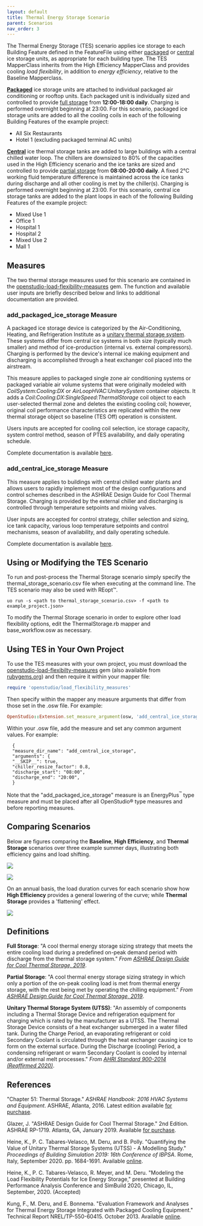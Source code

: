 ```yaml
---
layout: default
title: Thermal Energy Storage Scenario
parent: Scenarios
nav_order: 3
---
```


The Thermal Energy Storage (TES) scenario applies ice storage to each Building Feature defined in the FeatureFile using either [packaged](#ptes) or [central](#its) ice storage units, as appropriate for each building type. The TES MapperClass inherits from the High Efficiency MapperClass and provides cooling *load flexibility*, in addition to *energy efficiency*, relative to the Baseline Mapperclass.

[**Packaged**](#ptes) ice storage units are attached to individual packaged air conditioning or rooftop units. Each packaged unit is individually sized and controlled to provide [full storage](#full) from **12:00-18:00 daily**. Charging is performed overnight beginning at 23:00. For this scenario, packaged ice storage units are added to all the cooling coils in each of the following Building Features of the example project:

- All Six Restaurants
- Hotel 1 (excluding packaged terminal AC units)

[**Central**](#its) ice thermal storage tanks are added to large buildings with a central chilled water loop. The chillers are downsized to 80% of the capacities used in the High Efficiency scenario and the ice tanks are sized and controlled to provide [partial storage](#partial) from **08:00-20:00 daily**. A fixed 2&deg;C working fluid temperature difference is maintained across the ice tanks during discharge and all other cooling is met by the chiller(s). Charging is performed overnight beginning at 23:00. For this scenario, central ice storage tanks are added to the plant loops in each of the following Building Features of the example project:

- Mixed Use 1
- Office 1
- Hospital 1
- Hospital 2
- Mixed Use 2
- Mall 1

## Measures

The two thermal storage measures used for this scenario are contained in the [openstudio-load-flexibility-measures](https://github.com/NREL/openstudio-load-flexibility-measures-gem "GitHub Repository") gem. The function and available user inputs are briefly described below and links to additional documentation are provided.

### <a name="ptes"></a> add_packaged_ice_storage Measure


A packaged ice storage device is categorized by the Air-Conditioning, Heating, and Refrigeration Institute as a [unitary thermal storage system](#utss). These systems differ from central ice systems in both size (typically much smaller) and method of ice-production (internal vs. external compressors). Charging is performed by the device's internal ice making equipment and discharging is accomplished through a heat exchanger coil placed into the airstream.

This measure applies to packaged single zone air conditioning systems or packaged variable air volume systems that were originally modeled with *CoilSystem:Cooling:DX* or *AirLoopHVAC:UnitarySystem* container objects. It adds a *Coil:Cooling:DX:SingleSpeed:ThermalStorage* coil object to each user-selected thermal zone and deletes the existing cooling coil; however, original coil performance characteristics are replicated within the new thermal storage object so baseline (TES Off) operation is consistent.

Users inputs are accepted for cooling coil selection, ice storage capacity, system control method, season of PTES availability, and daily operating schedule.

Complete documentation is available [here](https://github.com/NREL/openstudio-load-flexibility-measures-gem/tree/master/lib/measures/add_packaged_ice_storage).

### <a name="its"></a> add_central_ice_storage Measure

This measure applies to buildings with central chilled water plants and allows users to rapidly implement most of the design configurations and control schemes described in the ASHRAE Design Guide for Cool Thermal Storage. Charging is provided by the external chiller and discharging is controlled through temperature setpoints and mixing valves.

User inputs are accepted for control strategy, chiller selection and sizing, ice tank capacity, various loop temperature setpoints and control mechanisms, season of availability, and daily operating schedule.

Complete documentation is available [here](https://github.com/NREL/openstudio-load-flexibility-measures-gem/blob/master/lib/measures/add_central_ice_storage/docs/Ice%20Measure%20Implementation%20Guide.pdf).

## Using or Modifying the TES Scenario

To run and post-process the Thermal Storage scenario simply specify the thermal_storage_scenario.csv file when executing at the command line. The TES scenario may also be used with REopt&trade;.

```
uo run -s <path to thermal_storage_scenario.csv> -f <path to example_project.json>
```

To modify the Thermal Storage scenario in order to explore other load flexibility options, edit the ThermalStorage.rb mapper and base_workflow.osw as necessary.

## Using TES in Your Own Project

To use the TES measures with your own project, you must download the [openstudio-load-flexibilty-measures](https://github.com/NREL/openstudio-load-flexibility-measures-gem "GitHub Repository") gem (also available from [rubygems.org](https://rubygems.org/gems/openstudio-load-flexibility-measures "RubyGems Download")) and then require it within your mapper file:

```ruby
require 'openstudio/load_flexibility_measures'
```

Then specify within the mapper any measure arguments that differ from those set in the .osw file. For example:

```ruby
OpenStudio::Extension.set_measure_argument(osw, 'add_central_ice_storage', 'storage_capacity', 1500)
```

Within your .osw file, add the measure and set any common argument values. For example:

```
  {
  "measure_dir_name": "add_central_ice_storage",
  "arguments": {
  "__SKIP__": true,
  "chiller_resize_factor": 0.8,
  "discharge_start": "08:00",
  "discharge_end": "20:00",
  }
```

Note that the "add_packaged_ice_storage" measure is an EnergyPlus<sup>&trade;</sup> type measure and must be placed after all OpenStudio&reg; type measures and before reporting measures.

## Comparing Scenarios

Below are figures comparing the **Baseline**, **High Efficiency**, and **Thermal Storage** scenarios over three example summer days, illustrating both efficiency gains and load shifting.

![](../../doc_files/electric.png)

![](../../doc_files/cooling.png)

On an annual basis, the load duration curves for each scenario show how **High Efficiency** provides a general lowering of the curve; while **Thermal Storage** provides a 'flattening' effect.

![](../../doc_files/ld.png)

## Definitions

<a name="full"></a> **Full Storage**: "A cool thermal energy storage sizing strategy that meets the entire cooling load during a predefined on-peak demand period with discharge from the thermal storage system." *From [ASHRAE Design Guide for Cool Thermal Storage, 2019](https://www.techstreet.com/ashrae/standards/ashrae-design-guide-for-cool-thermal-storage-2nd-ed?product_id=2046532 "ASHRAE Bookstore")*.

<a name="partial"></a> **Partial Storage**: "A cool thermal energy storage sizing strategy in which only a portion of the on-peak cooling load is met from thermal energy storage, with the rest being met by operating the chilling equipment." *From [ASHRAE Design Guide for Cool Thermal Storage, 2019](https://www.techstreet.com/ashrae/standards/ashrae-design-guide-for-cool-thermal-storage-2nd-ed?product_id=2046532 "ASHRAE Bookstore")*.

<a name="utss"></a> **Unitary Thermal Storage System (UTSS)**: "An assembly of components including a Thermal Storage Device and refrigeration equipment for charging which is rated by the manufacturer as a UTSS. The Thermal Storage Device consists of a heat exchanger submerged in a water filled tank. During the Charge Period, an evaporating refrigerant or cold Secondary Coolant is circulated through the heat exchanger causing ice to form on the external surface. During the Discharge (cooling) Period, a condensing refrigerant or warm Secondary Coolant is cooled by internal and/or external melt processes." *From [AHRI Standard 900-2014 (Reaffirmed 2020)](http://www.ahrinet.org/App_Content/ahri/files/STANDARDS/ANSI/ANSI_AHRI_Standard_900_I-P_2014.pdf "AHRI Standard 900")*.

## References

"Chapter 51: Thermal Storage." *ASHRAE Handbook: 2016 HVAC Systems and Equipment*. ASHRAE, Atlanta, 2016. Latest edition available [for purchase](https://www.techstreet.com/ashrae/standards/s50-thermal-storage-si?product_id=2121409 "ASHRAE Bookstore").

Glazer, J. "ASHRAE Design Guide for Cool Thermal Storage." 2nd Edition. ASHRAE RP-1719. Atlanta, GA, January 2019. Available [for purchase](https://www.techstreet.com/ashrae/standards/ashrae-design-guide-for-cool-thermal-storage-2nd-ed?product_id=2046532 "ASHRAE Bookstore").

Heine, K., P. C. Tabares-Velasco, M. Deru, and B. Polly. "Quantifying the Value of Unitary Thermal Storage Systems (UTSS) - A Modelling Study." *Proceedings of Building Simulation 2019: 16th Conference of IBPSA*. Rome, Italy, September 2020. pp. 1684-1691. Available [online](http://www.ibpsa.org/proceedings/BS2019/BS2019_210505.pdf "Download Conference Paper (.pdf)").

Heine, K., P. C. Tabares-Velasco, R. Meyer, and M. Deru. "Modeling the Load Flexibility Potentials for Ice Energy Storage," presented at Building Performance Analysis Conference and SimBuild 2020, Chicago, IL, September, 2020. (Accepted)

Kung, F., M. Deru, and E. Bonnema. "Evaluation Framework and Analyses for Thermal Energy Storage Integrated with Packaged Cooling Equipment." Technical Report NREL/TP-550-60415. October 2013. Available [online](https://www.nrel.gov/docs/fy14osti/60415.pdf "Download Report (.pdf)").
